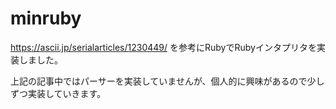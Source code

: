 # minruby
https://ascii.jp/serialarticles/1230449/ を参考にRubyでRubyインタプリタを実装しました。

上記の記事中ではパーサーを実装していませんが、個人的に興味があるので少しずつ実装していきます。
